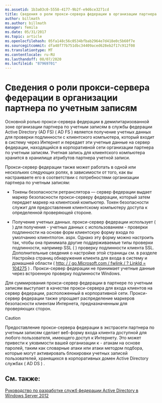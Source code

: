 ```yaml
---
ms.assetid: 1b3a03c0-5558-4177-9b2f-e9d6ce3271cd
title: Сведения о роли прокси-сервера федерации в организации партнера по учетным записям
author: billmath
ms.author: billmath
manager: femila
ms.date: 05/31/2017
ms.topic: article
ms.openlocfilehash: 05fa148c56c0534bfbab2964e7d418e0c5b60f7e
ms.sourcegitcommit: dfa48f77b751dbc34409aced628eb2f17c912f08
ms.translationtype: MT
ms.contentlocale: ru-RU
ms.lasthandoff: 08/07/2020
ms.locfileid: "87969701"
---
```

# <a name="review-the-role-of-the-federation-server-proxy-in-the-account-partner"></a>Сведения о роли прокси-сервера федерации в организации партнера по учетным записям

Основной ролью прокси-сервера федерации в демилитаризованной зоне организации партнера по учетным записям в службы федерации Active Directory (AD FS) \( AD FS \) является получение учетных данных для проверки подлинности с клиентского компьютера, который входит в систему через Интернет и передает эти учетные данные на сервер федерации, находящийся в корпоративной сети организации партнера по учетным записям. Учетная запись для клиентского компьютера хранится в хранилище атрибутов партнера учетной записи.

Прокси-сервер федерации также может работать в одной или нескольких следующих ролях, в зависимости от того, как вы настраиваете его в соответствии с потребностями организации партнера по учетным записям:

-   Токены безопасности ретранслятора — сервер федерации выдает маркер безопасности прокси-серверу федерации, который затем передает маркер на клиентский компьютер. Токен безопасности служит для предоставления клиентскому компьютеру доступа к определенной проверяющей стороне.

-   Получение учетных данных. прокси-сервер федерации использует \( \) для получения \- учетных данных с использованием \- проверки подлинности на основе форм клиентскую форму входа по умолчанию клиентлогон. aspx. Однако эту форму можно настроить так, чтобы она принимала другие поддерживаемые типы проверки подлинности, например SSL \( \) проверку подлинности клиента SSL. Дополнительные сведения о настройке этой страницы см. в разделе Настройка страниц обнаружения клиента для входа в систему и домашней области \( [http: \/ \/ go.Microsoft.com \/ fwlink \/ ? LinkId \= 104275](https://go.microsoft.com/fwlink/?LinkId=104275) \) . Прокси-сервер федерации не принимает учетные данные через встроенную проверку подлинности Windows.

Для суммирования прокси-сервер федерации в партнере по учетным записям выступает в качестве прокси-сервера для входа клиентов на сервер федерации, расположенный в корпоративной сети. Прокси-сервер федерации также упрощает распределение маркеров безопасности клиентам Интернета, предназначенным для проверяющих сторон.

> [!CAUTION]
> Предоставление прокси-сервера федерации в экстрасети партнера по учетным записям сделает веб-форму входа клиента доступной для любого пользователя, имеющего доступ к Интернету. Это может привести к уязвимости вашей организации к \- атакам на основе паролей, таким как словарные атаки или атаки методом подбора, которые могут активировать блокировки учетных записей пользователей, хранящихся в корпоративных домен Active Directory службах \( AD DS \) .


## <a name="see-also"></a>См. также:
[Руководство по разработке служб федерации Active Directory в Windows Server 2012](AD-FS-Design-Guide-in-Windows-Server-2012.md)
